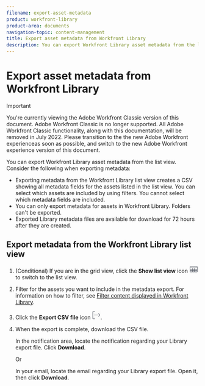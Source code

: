 ```yaml
---
filename: export-asset-metadata
product: workfront-library
product-area: documents
navigation-topic: content-management
title: Export asset metadata from Workfront Library
description: You can export Workfront Library asset metadata from the list view. Consider the following when exporting metadata:
---
```


# Export asset metadata from Workfront Library

>[!IMPORTANT]
>
>You're currently viewing the Adobe Workfront Classic version of this document. Adobe Workfront Classic is no longer supported. All Adobe Workfront Classic functionality, along with this documentation, will be removed in July 2022. Please transition to the the new Adobe Workfront experienceas soon as possible, and switch to the new Adobe Workfront experience version of this document.

You can export Workfront Library asset metadata from the list view. Consider the following when exporting metadata:

* Exporting metadata from the Workfront Library list view creates a CSV showing all metadata fields for the assets listed in the list view. You can select which assets are included by using filters. You cannot select which metadata fields are included.
* You can only export metadata for assets in Workfront Library. Folders can't be exported.
* Exported Library metadata files are available for download for 72 hours after they are created.

## Export metadata from the Workfront Library list view

1. (Conditional) If you are in the grid view, click the **Show list view** icon ![](assets/list-view-icon.png)to switch to the list view.

1. Filter for the assets you want to include in the metadata export. For information on how to filter, see [Filter content displayed in Workfront Library](../../workfront-library/content-management/basics/filter-content-displayed.md).
1. Click the **Export CSV file** icon ![](assets/export-library-list-icon.png).

1. When the export is complete, download the CSV file.

   In the notification area, locate the notification regarding your Library export file. Click **Download**.

   Or

   In your email, locate the email regarding your Library export file. Open it, then click **Download**.

